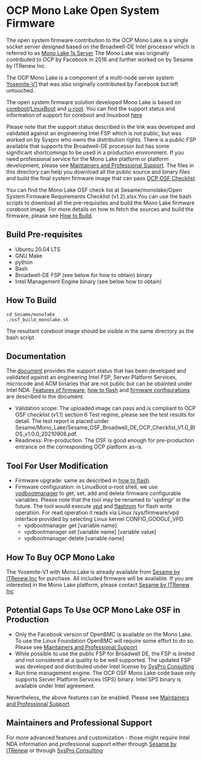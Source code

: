 # OCP Mono Lake Open System Firmware

The open system firmware contribution to the OCP Mono Lake is a single socket server designed based on the Broadwell-DE Intel processor which is referred to as [Mono Lake 1s Server](https://www.opencompute.org/documents/mono-lake-1s-server-design-v04-intel-xeon-d-1500) The Mono Lake was originally contributed to OCP by Facebook in 2016 and further worked on by Sesame by ITRenew Inc.

The OCP Mono Lake is a component of a multi-node server system [Yosemite-V1](https://www.opencompute.org/documents/multi-node-server-platform-yosemite-v05) that was also originally contributed by Facebook but left untouched.

The open system firmware solution developed Mono Lake is based on [coreboot](https://coreboot.org)/[LinuxBoot](https://www.linuxboot.org/) and [u-root](https://u-root.org/). You can find the support status and information of support for coreboot and linuxboot [here](https://github.com/coreboot/coreboot/blob/master/Documentation/mainboard/ocp/monolake.md)

Please note that the support status described in the link was developed and validated against an engineering Intel FSP which is not public, but was worked on by Syspro who owns the distribution rights. There is a public FSP available that supports the Broadwell-DE processor but has some significant shortcomings to be used in a production environment. If you need professional service for the Mono Lake platform or platform development, please see [Maintainers and Professional Support](#Maintainers-and-Professional-Support). The files in this directory can help you download all the public source and binary files and build the final system firmware image that can pass [OCP OSF Checklist](https://opencompute.org/wiki/Open_System_Firmware/Checklist).

You can find the Mono Lake OSF check list at Sesame/monolake/Open System Firmware Requirements Checklist (v1.2).xlsx.You can use the bash scripts to download all the pre-requisites and build the Mono Lake firmware coreboot image. For more details on how to fetch the sources and build the firmware, please see [How to Build](#How-To-Build).


## Build Pre-requisites

 * Ubuntu 20.04 LTS
 * GNU Make
 * python
 * Bash
 * Broadwell-DE FSP (see below for how to obtain) binary
 * Intel Management Engine binary (see below how to obtain)

## How To Build

    cd Sesame/monolake 
    ./osf_build_monolake.sh

The resultant coreboot image should be visible in the same directory as the bash script.


## Documentation

The [document](https://github.com/coreboot/coreboot/blob/master/Documentation/mainboard/ocp/monolake.md) provides the support status that has been developed and validated against an engineering Intel FSP, Server Platform Services, microcode and ACM binaries that are not public but can be obainted under Intel NDA. [Features of firmware](https://github.com/coreboot/coreboot/blob/master/Documentation/mainboard/ocp/coreboot.md#working-features), [how to flash](https://github.com/coreboot/coreboot/blob/master/Documentation/mainboard/ocp/deltalake.md#flashing-coreboot) and [firmware configurations](https://github.com/coreboot/coreboot/blob/master/Documentation/mainboard/ocp/deltalake.md#firmware-configurations) are described in the document.
 * Validation scope: The uploaded image can pass and is compliant to OCP OSF checklist (v1.1) section 6 Test regime, please see the test results for detail. The test report is placed under Sesame/Mono_Lake/Sesame_OSF_Broadwell_DE_OCP_Checklist_V1.0_BIOS_v1.0.0_20210908.pdf.
 * Readiness: Pre-production. The OSF is good enough for pre-production entrance on the corresponding OCP platform as-is.

## Tool For User Modification

* Firmware upgrade: same as described in [how to flash](https://github.com/coreboot/coreboot/blob/master/Documentation/mainboard/ocp/monolake.md#flashing-coreboot).
* Firmware configuration: in LinuxBoot u-root shell, we use [vpdbootmanager](https://github.com/u-root/u-root/tree/master/tools/vpdbootmanager) to get, set, add and delete firmware configurable variables. Please note that the tool may be renamed to 'vpdmgr' in the future. The tool would execute [vpd](https://chromium.googlesource.com/chromiumos/platform/vpd/+/master/README.md) and [flashrom](https://flashrom.org/Flashrom) for flash write operation. For read operation it reads via Linux /sys/firmware/vpd interface provided by selecting Linux kernel CONFIG_GOOGLE_VPD.
    - vpdbootmanager get [variable name]
    - vpdbootmanager set [variable name] [variable value]
    - vpdbootmanager delete [variable name]

## How To Buy OCP Mono Lake

The Yosemite-V1 with Mono Lake is already available from [Sesame by ITRenew Inc](https://sesame.com/) for purchase. All included firmware will be available. If you are interested in the Mono Lake platform, please contact [Sesame by ITRenew Inc](https://www.itrenew.com/contact/)

## Potential Gaps To Use OCP Mono Lake OSF in Production
 * Only the Facebook version of OpenBMC is available on the Mono Lake. To use the Linux Foundation OpenBMC will require some effort to do so. Please see [Maintainers and Professional Support](#Maintainers-and-Professional-Support)
 * While possible to use the public FSP for Broadwell DE, the FSP is limited and not considered at a quality to be well supported. The updated FSP was developed and distributed under Intel license by [SysPro Consulting](https://www.sysproconsulting.com/)
 * Run time management engine. The OCP OSF Mono Lake code base only supports Server Platform Services (SPS) binary. Intel SPS binary is available under Intel agreement. 


Nevertheless, the above features can be enabled. Please see [Maintainers and Professional Support](#Maintainers-and-Professional-Support).

## Maintainers and Professional Support

For more advanced features and customization - those might require Intel NDA information and professional support either through [Sesame by ITRenew](https://sesame.com) or through [SysPro Consulting](https://sysproconsulting.com)
